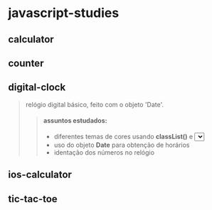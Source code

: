 # javascript-studies

## calculator
>

## counter
>

## digital-clock
> relógio digital básico, feito com o objeto 'Date'.
>
>> #### assuntos estudados:
>>
>> - diferentes temas de cores usando **classList()** e **<select>**
>> - uso do objeto **Date** para obtenção de horários
>> - identação dos números no relógio

## ios-calculator
>

## tic-tac-toe
>